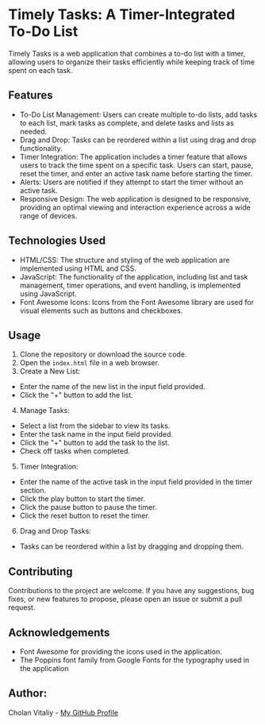 # Timely Tasks: A Timer-Integrated To-Do List

Timely Tasks is a web application that combines a to-do list with a timer, allowing users to organize their tasks efficiently while keeping track of time spent on each task.

## Features

* To-Do List Management: Users can create multiple to-do lists, add tasks to each list, mark tasks as complete, and delete tasks and lists as needed.
* Drag and Drop: Tasks can be reordered within a list using drag and drop functionality.
* Timer Integration: The application includes a timer feature that allows users to track the time spent on a specific task. Users can start, pause, reset the timer, and enter an active task name before starting the timer.
* Alerts: Users are notified if they attempt to start the timer without an active task.
* Responsive Design: The web application is designed to be responsive, providing an optimal viewing and interaction experience across a wide range of devices.

## Technologies Used

* HTML/CSS: The structure and styling of the web application are implemented using HTML and CSS.
* JavaScript: The functionality of the application, including list and task management, timer operations, and event handling, is implemented using JavaScript.
* Font Awesome Icons: Icons from the Font Awesome library are used for visual elements such as buttons and checkboxes.

## Usage

1. Clone the repository or download the source code.
2. Open the `index.html` file in a web browser.
3. Create a New List:
* Enter the name of the new list in the input field provided.
* Click the "+" button to add the list.
4. Manage Tasks:
* Select a list from the sidebar to view its tasks.
* Enter the task name in the input field provided.
* Click the "+" button to add the task to the list.
* Check off tasks when completed.
5. Timer Integration:
* Enter the name of the active task in the input field provided in the timer section.
* Click the play button to start the timer.
* Click the pause button to pause the timer.
* Click the reset button to reset the timer.
6. Drag and Drop Tasks:
* Tasks can be reordered within a list by dragging and dropping them.

## Contributing

Contributions to the project are welcome. If you have any suggestions, bug fixes, or new features to propose, please open an issue or submit a pull request.

## Acknowledgements

* Font Awesome for providing the icons used in the application.
* The Poppins font family from Google Fonts for the typography used in the application

## Author:
Cholan Vitaliy - [My GitHub Profile](https://github.com/VitalikCholan)



